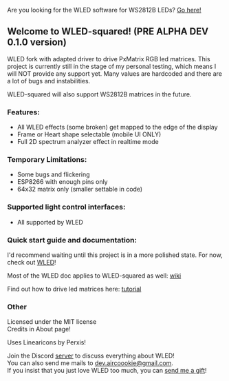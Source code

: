 Are you looking for the WLED software for WS2812B LEDs? [Go here!](https://github.com/Aircoookie/WLED)

## Welcome to WLED-squared! (PRE ALPHA DEV 0.1.0 version)

WLED fork with adapted driver to drive PxMatrix RGB led matrices.
This project is currently still in the stage of my personal testing, which means I will NOT provide any support yet.
Many values are hardcoded and there are a lot of bugs and instabilities.

WLED-squared will also support WS2812B matrices in the future.

### Features:
- All WLED effects (some broken) get mapped to the edge of the display
- Frame or Heart shape selectable (mobile UI ONLY)
- Full 2D spectrum analyzer effect in realtime mode

### Temporary Limitations:
- Some bugs and flickering
- ESP8266 with enough pins only
- 64x32 matrix only (smaller settable in code)

### Supported light control interfaces:
- All supported by WLED

### Quick start guide and documentation:

I'd recommend waiting until this project is in a more polished state. For now, check out [WLED](https://github.com/Aircoookie/WLED)!

Most of the WLED doc applies to WLED-squared as well: [wiki](https://github.com/Aircoookie/WLED/wiki)

Find out how to drive led matrices here: [tutorial](https://www.instructables.com/id/RGB-LED-Matrix-With-an-ESP8266/)

### Other

Licensed under the MIT license  
Credits in About page!

Uses Linearicons by Perxis!

Join the Discord [server](https://discord.gg/KuqP7NE) to discuss everything about WLED!  
You can also send me mails to [dev.aircoookie@gmail.com](mailto:dev.aircoookie@gmail.com).  
If you insist that you just love WLED too much, you can [send me a gift](https://paypal.me/aircoookie)!






